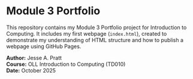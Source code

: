 # Module 3 Portfolio

This repository contains my Module 3 Portfolio project for Introduction to Computing.
It includes my first webpage (`index.html`), created to demonstrate my understanding
of HTML structure and how to publish a webpage using GitHub Pages.

**Author:** Jesse A. Pratt  
**Course:** OLL Introduction to Computing (TD010)  
**Date:** October 2025
